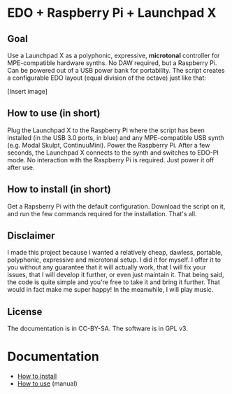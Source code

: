 # EDO + Raspberry Pi + Launchpad X

## Goal

Use a Launchpad X as a polyphonic, expressive, **microtonal** controller for MPE-compatible hardware synths. No DAW required, but a Raspberry Pi. Can be powered out of a USB power bank for portability. The script creates a configurable EDO layout (equal division of the octave) just like that:

[Insert image]

## How to use (in short)

Plug the Launchpad X to the Raspberry Pi where the script has been installed (in the USB 3.0 ports, in blue) and any MPE-compatible USB synth (e.g. Modal Skulpt, ContinuuMini). Power the Raspberry Pi. After a few seconds, the Launchpad X connects to the synth and switches to EDO-PI mode. No interaction with the Raspberry Pi is required. Just power it off after use.

## How to install (in short)

Get a Rapsberry Pi with the default configuration. Download the script on it, and run the few commands required for the installation. That's all.

## Disclaimer

I made this project because I wanted a relatively cheap, dawless, portable, polyphonic, expressive and microtonal setup. I did it for myself. I offer it to you without any guarantee that it will actually work, that I will fix your issues, that I will develop it further, or even just maintain it. That being said, the code is quite simple and you're free to take it and bring it further. That would in fact make me super happy! In the meanwhile, I will play music.

## License

The documentation is in CC-BY-SA. The software is in GPL v3.

# Documentation

* [How to install](https://github.com/jacomyma/edo-pi-lpx/wiki/How-to-install)
* [How to use](https://github.com/jacomyma/edo-pi-lpx/wiki/How-to-use) (manual)
